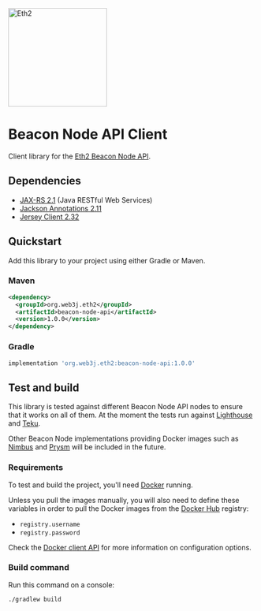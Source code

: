 <img src="https://ethereum.org/static/c48a5f760c34dfadcf05a208dab137cc/ed396/eth-diamond-rainbow.png" alt="Eth2" width="200"/>

Beacon Node API Client
======================

Client library for the [Eth2 Beacon Node API](https://ethereum.github.io/eth2.0-APIs/).

## Dependencies

* [JAX-RS 2.1](https://github.com/eclipse-ee4j/jaxrs-api/tree/2.1-Maintenance) (Java RESTful Web Services)
* [Jackson Annotations 2.11](https://github.com/FasterXML/jackson-annotations)
* [Jersey Client 2.32](https://github.com/eclipse-ee4j/jersey)

## Quickstart

Add this library to your project using either Gradle or Maven.

### Maven

```xml
<dependency>
  <groupId>org.web3j.eth2</groupId>
  <artifactId>beacon-node-api</artifactId>
  <version>1.0.0</version>
</dependency>
```

### Gradle

```groovy
implementation 'org.web3j.eth2:beacon-node-api:1.0.0'
```

## Test and build

This library is tested against different Beacon Node API nodes to ensure that it works on all of them.
At the moment the tests run against [Lighthouse](https://github.com/sigp/lighthouse) and
[Teku](https://github.com/Consensys/teku/). 

Other Beacon Node implementations providing Docker images such as 
[Nimbus](https://github.com/status-im/nimbus-eth2) and [Prysm](https://github.com/prysmaticlabs/prysm) will be included 
in the future.

### Requirements

To test and build the project, you'll need [Docker](https://www.docker.com/products/docker-desktop) running.

Unless you pull the images manually, you will also need to define these variables in order to pull the Docker images 
from the [Docker Hub](https://hub.docker.com/) registry:

- `registry.username`
- `registry.password`

Check the [Docker client API](https://github.com/docker-java/docker-java/blob/master/docs/getting_started.md#instantiating-a-dockerclientconfig)
for more information on configuration options.

### Build command

Run this command on a console:

```shell
./gradlew build
```
